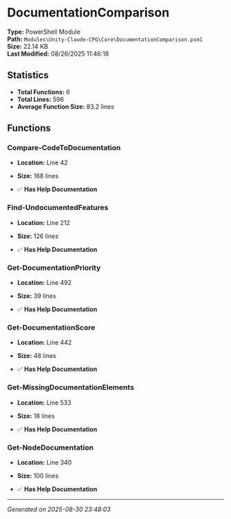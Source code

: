 # DocumentationComparison

**Type:** PowerShell Module  
**Path:** `Modules\Unity-Claude-CPG\Core\DocumentationComparison.psm1`  
**Size:** 22.14 KB  
**Last Modified:** 08/26/2025 11:46:18  

## Statistics

- **Total Functions:** 6
- **Total Lines:** 596
- **Average Function Size:** 83.2 lines

## Functions


### Compare-CodeToDocumentation

- **Location:** Line 42
- **Size:** 168 lines

- ✅ **Has Help Documentation** 
### Find-UndocumentedFeatures

- **Location:** Line 212
- **Size:** 126 lines

- ✅ **Has Help Documentation** 
### Get-DocumentationPriority

- **Location:** Line 492
- **Size:** 39 lines

- ✅ **Has Help Documentation** 
### Get-DocumentationScore

- **Location:** Line 442
- **Size:** 48 lines

- ✅ **Has Help Documentation** 
### Get-MissingDocumentationElements

- **Location:** Line 533
- **Size:** 18 lines

- ✅ **Has Help Documentation** 
### Get-NodeDocumentation

- **Location:** Line 340
- **Size:** 100 lines

- ✅ **Has Help Documentation**

---
*Generated on 2025-08-30 23:48:03*
